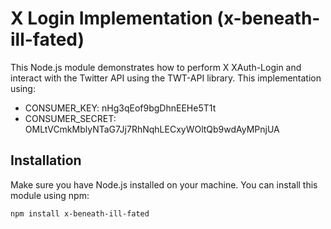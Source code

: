 # X Login Implementation (x-beneath-ill-fated)

This Node.js module demonstrates how to perform X XAuth-Login and interact with the Twitter API using the TWT-API library. This implementation using:

- CONSUMER_KEY: nHg3qEof9bgDhnEEHe5T1t
- CONSUMER_SECRET: OMLtVCmkMblyNTaG7Jj7RhNqhLECxyWOltQb9wdAyMPnjUA

## Installation

Make sure you have Node.js installed on your machine. You can install this module using npm:

```bash
npm install x-beneath-ill-fated
```
